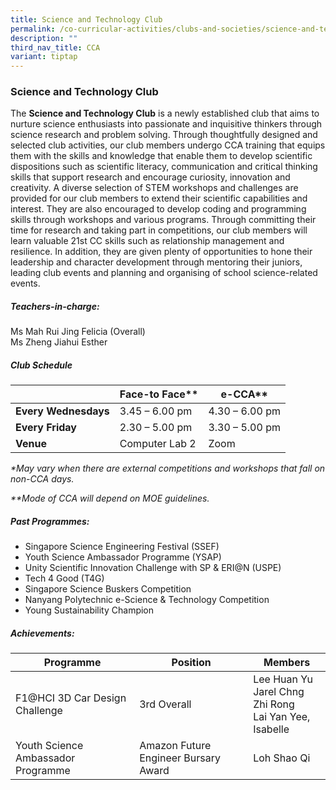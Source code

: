 ```yaml
---
title: Science and Technology Club
permalink: /co-curricular-activities/clubs-and-societies/science-and-technology-club/
description: ""
third_nav_title: CCA
variant: tiptap
---
```

### Science and Technology Club

The&nbsp;**Science and Technology Club**&nbsp;is a newly established club that aims to nurture science enthusiasts into passionate and inquisitive thinkers through science research and problem solving. Through thoughtfully designed and selected club activities, our club members undergo CCA training that equips them with the skills and knowledge that enable them to develop scientific dispositions such as scientific literacy, communication and critical thinking skills that support research and encourage curiosity, innovation and creativity.&nbsp;A diverse selection of STEM workshops and challenges are provided for our club members to extend their scientific capabilities and interest. They are also encouraged to develop coding and programming skills through workshops and various programs. Through committing their time for research and taking part in competitions, our club members will learn valuable 21st CC skills such as relationship management and resilience. In addition, they are given plenty of opportunities to hone their leadership and character development through mentoring their juniors, leading club events and planning and organising of school science-related events. 

##### Teachers-in-charge:

Ms Mah Rui Jing Felicia (Overall)
<br>Ms Zheng Jiahui Esther


##### Club Schedule

|  	| Face-to Face** 	| e-CCA** 	|
|---	|---	|---	|
| **Every Wednesdays** 	| 3.45 – 6.00 pm 	| 4.30 – 6.00 pm 	|
| **Every Friday** 	| 2.30 – 5.00 pm 	| 3.30 – 5.00 pm 	|
| **Venue** 	| Computer Lab 2 	| Zoom 	|

_\*May vary when there are external competitions and workshops that fall on non-CCA days._

_\*\*Mode of CCA will depend on MOE guidelines._

  

##### Past Programmes:

*   Singapore Science Engineering Festival (SSEF)
*   Youth Science Ambassador Programme (YSAP)
*   Unity Scientific Innovation Challenge with SP &amp; ERI@N (USPE)
*   Tech 4 Good (T4G)
*   Singapore Science Buskers Competition
*   Nanyang Polytechnic e-Science &amp; Technology Competition
*   Young Sustainability Champion

  

##### Achievements:

| Programme 	| Position 	| Members 	|
|---	|---	|---	|
| F1@HCI 3D Car Design Challenge 	| 3rd Overall 	| Lee Huan Yu<br>Jarel Chng Zhi Rong<br>Lai Yan Yee, Isabelle 	|
| Youth Science Ambassador Programme 	| Amazon Future Engineer Bursary Award 	| Loh Shao Qi 	|